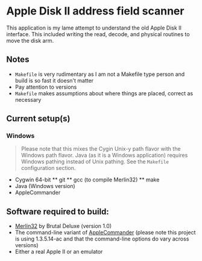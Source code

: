 # Apple Disk II address field scanner

This application is my lame attempt to understand the old Apple Disk II interface.  This included writing the read, decode, and physical routines to move the disk arm.

## Notes
* `Makefile` is very rudimentary as I am not a Makefile type person and build is so fast it doesn't matter
* Pay attention to versions
* `Makefile` makes assumptions about where things are placed, correct as necessary

## Current setup(s)

### Windows

> Please note that this mixes the Cygin Unix-y path flavor with the Windows path flavor.  Java (as it is a Windows application) requires Windows pathing instead of Unix pathing.  See the `Makefile` configuration section.

* Cygwin 64-bit
** git
** gcc (to compile Merlin32)
** make
* Java (Windows version)
* AppleCommander 

## Software required to build:
* [Merlin32](http://www.brutaldeluxe.fr/products/crossdevtools/merlin/index.html) by Brutal Deluxe (version 1.0)
* The command-line variant of [AppleCommander](https://sites.google.com/site/drjohnbmatthews/applecommander) (please note this project is using 1.3.5.14-ac and that the command-line options do vary across versions)
* Either a real Apple II or an emulator
